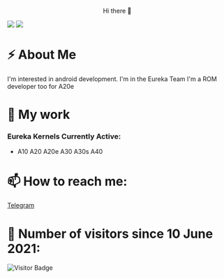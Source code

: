 <p align="center">
  Hi there 👋
</p>


![](https://github.com/roynatech2544/github-stats/blob/master/generated/overview.svg)
![](https://github.com/roynatech2544/github-stats/blob/master/generated/languages.svg)

# ⚡ About Me
I'm interested in android development. I'm in the Eureka Team
I'm a ROM developer too for A20e


# 🔭 My work

### Eureka Kernels Currently Active:

- A10 A20 A20e A30 A30s A40

# 📫 How to reach me:

[Telegram](https://t.me/roynatech)

# 🤔 Number of visitors since 10 June 2021:
![Visitor Badge](https://visitor-badge.laobi.icu/badge?page_id=roynatech2544.roynatech2544)

